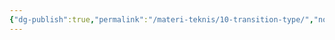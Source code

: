 ```yaml
---
{"dg-publish":true,"permalink":"/materi-teknis/10-transition-type/","noteIcon":"","updated":"2025-10-15T16:03:22.000+07:00"}
---
```


